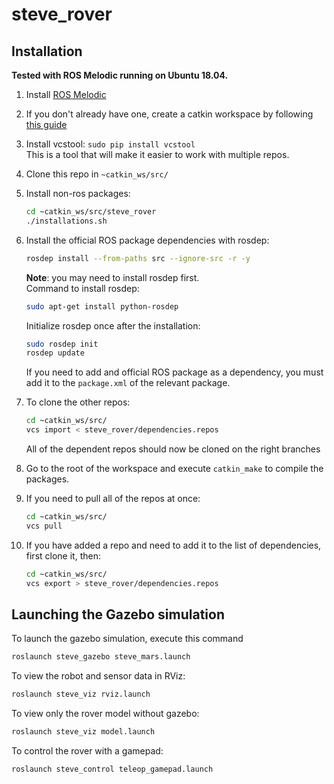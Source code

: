 # steve_rover

## Installation
**Tested with ROS Melodic running on Ubuntu 18.04.**
1. Install [ROS Melodic](http://wiki.ros.org/melodic/Installation/Ubuntu)

2. If you don't already have one, create a catkin workspace by following [this guide](http://wiki.ros.org/catkin/Tutorials/create_a_workspace)

3. Install vcstool: `sudo pip install vcstool`<br>
    This is a tool that will make it easier to work with multiple repos. 

4. Clone this repo in `~catkin_ws/src/`

5. Install non-ros packages:
    ```bash
    cd ~catkin_ws/src/steve_rover
    ./installations.sh
    ```

6. Install the official ROS package dependencies with rosdep: 
    ```bash
    rosdep install --from-paths src --ignore-src -r -y
    ```
    **Note**: you may need to install rosdep first.<br>
    Command to install rosdep:
    ```bash
    sudo apt-get install python-rosdep
    ```
    Initialize rosdep once after the installation:
    ```bash
    sudo rosdep init
    rosdep update
    ```
    If you need to add and official ROS package as a dependency, you must add it to the `package.xml` of the relevant package.

7. To clone the other repos:
    ```bash
    cd ~catkin_ws/src/
    vcs import < steve_rover/dependencies.repos
    ```
    All of the dependent repos should now be cloned on the right branches

8. Go to the root of the workspace and execute `catkin_make` to compile the packages.

9. If you need to pull all of the repos at once:
    ```bash
    cd ~catkin_ws/src/
    vcs pull
    ```

10. If you have added a repo and need to add it to the list of dependencies, first clone it, then:
    ```bash
    cd ~catkin_ws/src/
    vcs export > steve_rover/dependencies.repos
    ```
## Launching the Gazebo simulation
To launch the gazebo simulation, execute this command
```bash
roslaunch steve_gazebo steve_mars.launch
```
To view the robot and sensor data in RViz:
```bash
roslaunch steve_viz rviz.launch
```
To view only the rover model without gazebo:
```bash
roslaunch steve_viz model.launch
```
To control the rover with a gamepad:
```bash
roslaunch steve_control teleop_gamepad.launch
```